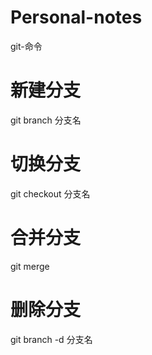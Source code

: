 # Personal-notes

git-命令
# 新建分支
git branch 分支名
# 切换分支
git checkout 分支名
# 合并分支
git merge
# 删除分支
git branch -d 分支名
